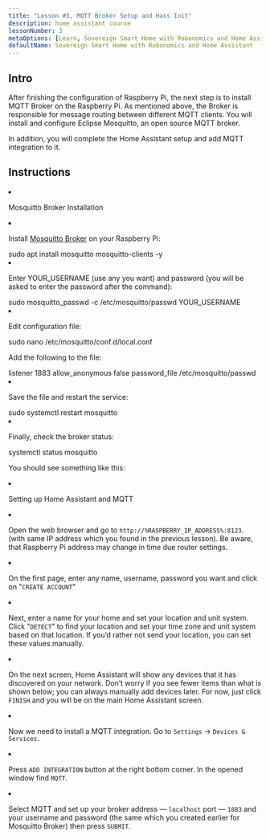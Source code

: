 ```yaml
---
title: "Lesson #3, MQTT Broker Setup and Hass Init"
description: home assistant course
lessonNumber: 3
metaOptions: [Learn, Sovereign Smart Home with Robonomics and Home Assistant]
defaultName: Sovereign Smart Home with Robonomics and Home Assistant
---
```


## Intro

After finishing the configuration of Raspberry Pi, the next step is to install MQTT Broker on the Raspberry Pi. As mentioned above, the Broker is responsible for message routing between different MQTT clients. You will install and configure Eclipse Mosquitto, an open source MQTT broker.

<LessonImages src="smart-house-course/lesson-3-1.jpg" alt="scheme" imageClasses="mb"/>

In addition, you will complete the Home Assistant setup and add MQTT integration to it.

## Instructions

<List type="numbers">

<li>


Mosquitto Broker Installation

<List>
<li>

Install [Mosquitto Broker](https://mosquitto.org/) on your Raspberry Pi:


<LessonCodeWrapper language="bash" noLines>
sudo apt install mosquitto mosquitto-clients -y
</LessonCodeWrapper>
</li>

<li>

Enter YOUR_USERNAME (use any you want) and password (you will be asked to enter the password after the command):

<LessonCodeWrapper language="bash" noLines codeClass="big-code">
sudo mosquitto_passwd -c /etc/mosquitto/passwd YOUR_USERNAME
</LessonCodeWrapper>

</li>

<li>

Edit configuration file:

<LessonCodeWrapper language="bash" noLines>
sudo nano /etc/mosquitto/conf.d/local.conf
</LessonCodeWrapper>

Add the following to the file:

<LessonCodeWrapper language="bash">
listener 1883
allow_anonymous false
password_file /etc/mosquitto/passwd
</LessonCodeWrapper>
</li>

<li>

Save the file  and restart the service:

<LessonCodeWrapper language="bash" noLines>
sudo systemctl restart mosquitto
</LessonCodeWrapper>
</li>

<li>

Finally, check the broker status:

<LessonCodeWrapper language="bash" noLines>
systemctl status mosquitto
</LessonCodeWrapper>

You should see something like this:

<LessonImages src="smart-house-course/lesson-3-2.jpg" alt="code"/>
</li>
</List>
</li>

<li>

Setting up Home Assistant and MQTT

<List>

<li>

Open the web browser and go to <code>http://%RASPBERRY_IP_ADDRESS%:8123</code>. (with same IP address which you found in the previous lesson). Be aware, that Raspberry Pi address may change in time due router settings. 

<LessonVideo controls :videos="[{src: 'https://crustipfs.live/ipfs/QmYd1Mh2VHVyF3WgvFsN3NFkozXscnCVmEV2YG86UKtK3C', type:'mp4'}]" />

</li>

<li>

On the first page, enter any name, username, password you want and click on  "<code>CREATE ACCOUNT</code>"
</li>

<li>

Next, enter a name for your home and set your location and unit system. Click "<code>DETECT</code>" to find your location and set your time zone and unit system based on that location. If you’d rather not send your location, you can set these values manually.

</li>

<li>

On the next screen, Home Assistant will show any devices that it has discovered on your network. Don’t worry if you see fewer items than what is shown below; you can always manually add devices later. For now, just click <code>FINISH</code> and you will be on the main Home Assistant screen.

</li>

<li>

Now we need to install a MQTT integration. Go to <code>Settings</code> -> <code>Devices & Services.</code>

<LessonVideo controls :videos="[{src: 'https://crustipfs.live/ipfs/QmYm9qNfpGdePRHRvmahY2DgHXRfAWNN6CasEY4tFRBARr', type:'mp4'}]" />

</li>

<li>

Press <code>ADD INTEGRATION</code> button at the right bottom corner. In the opened window find <code>MQTT</code>.

</li>

<li>

Select MQTT and set up your broker address — <code>localhost</code> port — <code>1883</code> and your username and password (the same which you created earlier for Mosquitto Broker) then press  <code>SUBMIT</code>.
</li>

</List>
</li>
</List>
